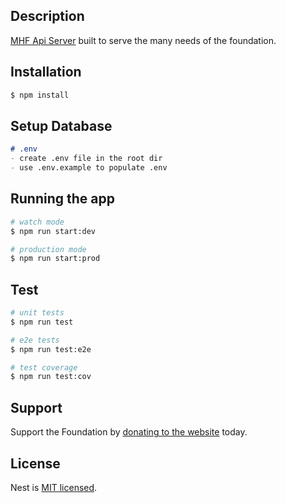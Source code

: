 ## Description

[MHF Api Server](https://github.com/margaritahumanitarian) built to serve the many needs of the foundation.

## Installation

```bash
$ npm install
```

## Setup Database

```md
# .env
- create .env file in the root dir
- use .env.example to populate .env
```
## Running the app

```bash
# watch mode
$ npm run start:dev

# production mode
$ npm run start:prod
```

## Test

```bash
# unit tests
$ npm run test

# e2e tests
$ npm run test:e2e

# test coverage
$ npm run test:cov
```

## Support

Support the Foundation by [donating to the website](https://helpafamily.margaritahumanitarian.org/) today.

## License

Nest is [MIT licensed](LICENSE).
